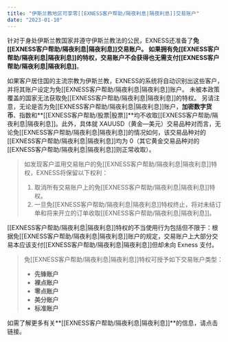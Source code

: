 ```yaml
---
title: "伊斯兰教地区可享零[[EXNESS客户帮助/隔夜利息|隔夜利息]]交易账户"
date: "2023-01-10"
---
```


针对于身处伊斯兰教国家并遵守伊斯兰教法的公民，EXNESS还准备了**免[[EXNESS客户帮助/隔夜利息|隔夜利息]]**交易账户。 如果拥有免[[EXNESS客户帮助/隔夜利息|隔夜利息]]的特权，交易账户不会获得也无需支付**[[EXNESS客户帮助/隔夜利息|隔夜利息]]**。

如果客户居住国的主流宗教为伊斯兰教，EXNESS的系统将自动识别出这些客户，并将其账户设定为免[[EXNESS客户帮助/隔夜利息|隔夜利息]]账户。 未被本政策覆盖的国家无法获取免[[EXNESS客户帮助/隔夜利息|隔夜利息]]的特权。 另请注意，无论是否为免[[EXNESS客户帮助/隔夜利息|隔夜利息]]账户，**加密数字货币**、指数和**[[EXNESS客户帮助/股票|股票]]**均不收取[[EXNESS客户帮助/隔夜利息|隔夜利息]]。此外，具体就 XAUUSD（黄金—美元）交易品种对而言，无论免[[EXNESS客户帮助/隔夜利息|隔夜利息]]的情况如何，该交易品种对的[[EXNESS客户帮助/隔夜利息|隔夜利息]]均为 0（其它黄金交易品种对的[[EXNESS客户帮助/隔夜利息|隔夜利息]]则正常收取）。

> 如发现客户滥用交易账户的免[[EXNESS客户帮助/隔夜利息|隔夜利息]]特权，EXNESS将保留以下权利：
> 1. 取消所有交易账户上的免[[EXNESS客户帮助/隔夜利息|隔夜利息]]特权。
> 2. 一旦免[[EXNESS客户帮助/隔夜利息|隔夜利息]]特权终止，将对未结订单和将来开立的订单收取[[EXNESS客户帮助/隔夜利息|隔夜利息]]。

[[EXNESS客户帮助/隔夜利息|隔夜利息]]特权的不当使用行为包括但不限于：根据免[[EXNESS客户帮助/隔夜利息|隔夜利息]]账户的规定，交易账户上大部分交易本应该支付[[EXNESS客户帮助/隔夜利息|隔夜利息]]但却未向 Exness 支付。

> 免[[EXNESS客户帮助/隔夜利息|隔夜利息]]特权可授予如下交易账户类型：
> - **先锋账户**
> - **裸点账户**
> - **零点账户**
> - **美分账户**
> - **标准账户**

如需了解更多有关**[[EXNESS客户帮助/隔夜利息|隔夜利息]]**的信息，请点击链接。
